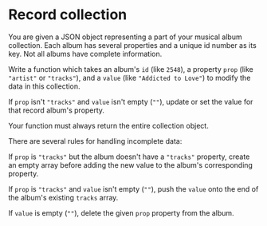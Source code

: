 # Record collection

You are given a JSON object representing a part of your musical album collection.
Each album has several properties and a unique id number as its key. Not all 
albums have complete information.

Write a function which takes an album's `id` (like `2548`), a property `prop`
(like `"artist"` or `"tracks"`), and a `value` (like `"Addicted to Love"`) to modify
the data in this collection.

If `prop` isn't `"tracks"` and `value` isn't empty (`""`), update or set the value for
that record album's property.

Your function must always return the entire collection object.

There are several rules for handling incomplete data:

If `prop` is `"tracks"` but the album doesn't have a `"tracks"` property, create an
empty array before adding the new value to the album's corresponding property.

If `prop` is `"tracks"` and `value` isn't empty (`""`), push the `value` onto the end of
the album's existing `tracks` array.

If `value` is empty (`""`), delete the given `prop` property from the album.
